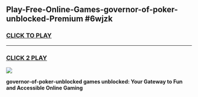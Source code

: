 
## Play-Free-Online-Games-governor-of-poker-unblocked-Premium #6wjzk
<h3>
<a href="https://premium.freeplayer.one?title=governor-of-poker-unblocked&ref=8M">CLICK TO PLAY</a></h3>
<hr>

<h3>
<a href="https://premium.freeplayer.one?title=governor-of-poker-unblocked&ref=8M">CLICK 2 PLAY</a>
  
</h3>

<a href="https://premium.freeplayer.one?title=governor-of-poker-unblocked&ref=8M"><img src="https://clearcache.store/games.png"></a>


**governor-of-poker-unblocked games unblocked: Your Gateway to Fun and Accessible Online Gaming**

